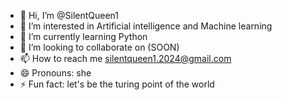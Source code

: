 - 👋 Hi, I’m @SilentQueen1
- 👀 I’m interested in Artificial intelligence and Machine learning
- 🌱 I’m currently learning Python
- 💞️ I’m looking to collaborate on (SOON)
- 📫 How to reach me silentqueen1.2024@gmail.com
- 😄 Pronouns: she
- ⚡ Fun fact: let's be the turing point of the world

<!---
SilentQueen1/SilentQueen1 is a ✨ special ✨ repository because its `README.md` (this file) appears on your GitHub profile.
You can click the Preview link to take a look at your changes.
--->
